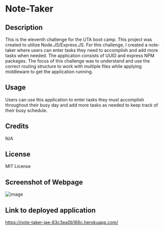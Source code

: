 # Note-Taker

## Description 
This is the eleventh challenge for the UTA boot camp. This project was created to utilize Node.JS/Express.JS. For this challenge, I created a note-taker where users can enter tasks they need to accomplish and add more tasks when needed. The application consists of UUID and express NPM packages. The focus of this challenge was to understand and use the correct routing structure to work with multiple files while applying middleware to get the application running. 

## Usage 
Users can use this application to enter tasks they must accomplish throughout their busy day and add more tasks as needed to keep track of their busy schedule. 

## Credits 
N/A

## License 
MIT License 

## Screenshot of Webpage 
![image](https://github.com/Jaek23/Note-Taker/assets/141678374/cc1610da-cb1b-4e9f-b7cc-d96a2d069643)

## Link to deployed application 
https://note-taker-jae-83c3ea0b166c.herokuapp.com/
